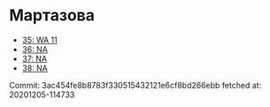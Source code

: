 # Мартазова
- [35: WA 11](35.md)
- [36: NA](36.md)
- [37: NA](37.md)
- [38: NA](38.md)

Commit: 3ac454fe8b8783f330515432121e6cf8bd266ebb
 fetched at: 20201205-114733
